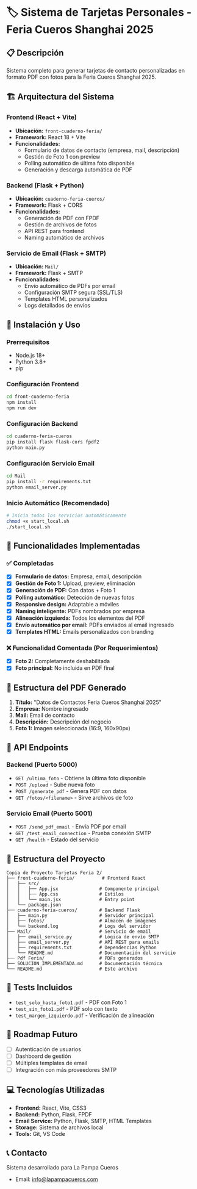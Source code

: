 # 🏷️ Sistema de Tarjetas Personales - Feria Cueros Shanghai 2025

## 📋 Descripción
Sistema completo para generar tarjetas de contacto personalizadas en formato PDF con fotos para la Feria Cueros Shanghai 2025.

## 🏗️ Arquitectura del Sistema

### Frontend (React + Vite)
- **Ubicación:** `front-cuaderno-feria/`
- **Framework:** React 18 + Vite
- **Funcionalidades:**
  - Formulario de datos de contacto (empresa, mail, descripción)
  - Gestión de Foto 1 con preview
  - Polling automático de última foto disponible
  - Generación y descarga automática de PDF

### Backend (Flask + Python)
- **Ubicación:** `cuaderno-feria-cueros/`
- **Framework:** Flask + CORS
- **Funcionalidades:**
  - Generación de PDF con FPDF
  - Gestión de archivos de fotos
  - API REST para frontend
  - Naming automático de archivos

### Servicio de Email (Flask + SMTP)
- **Ubicación:** `Mail/`
- **Framework:** Flask + SMTP
- **Funcionalidades:**
  - Envío automático de PDFs por email
  - Configuración SMTP segura (SSL/TLS)
  - Templates HTML personalizados
  - Logs detallados de envíos

## 🚀 Instalación y Uso

### Prerrequisitos
- Node.js 18+
- Python 3.8+
- pip

### Configuración Frontend
```bash
cd front-cuaderno-feria
npm install
npm run dev
```

### Configuración Backend
```bash
cd cuaderno-feria-cueros
pip install flask flask-cors fpdf2
python main.py
```

### Configuración Servicio Email
```bash
cd Mail
pip install -r requirements.txt
python email_server.py
```

### Inicio Automático (Recomendado)
```bash
# Inicia todos los servicios automáticamente
chmod +x start_local.sh
./start_local.sh
```

## 📱 Funcionalidades Implementadas

### ✅ Completadas
- [x] **Formulario de datos:** Empresa, email, descripción
- [x] **Gestión de Foto 1:** Upload, preview, eliminación
- [x] **Generación de PDF:** Con datos + Foto 1
- [x] **Polling automático:** Detección de nuevas fotos
- [x] **Responsive design:** Adaptable a móviles
- [x] **Naming inteligente:** PDFs nombrados por empresa
- [x] **Alineación izquierda:** Todos los elementos del PDF
- [x] **Envío automático por email:** PDFs enviados al email ingresado
- [x] **Templates HTML:** Emails personalizados con branding

### ❌ Funcionalidad Comentada (Por Requerimientos)
- [x] **Foto 2:** Completamente deshabilitada
- [x] **Foto principal:** No incluida en PDF final

## 📄 Estructura del PDF Generado
1. **Título:** "Datos de Contactos Feria Cueros Shanghai 2025"
2. **Empresa:** Nombre ingresado
3. **Mail:** Email de contacto
4. **Descripción:** Descripción del negocio
5. **Foto 1:** Imagen seleccionada (16:9, 160x90px)

## 🔧 API Endpoints

### Backend (Puerto 5000)
- `GET /ultima_foto` - Obtiene la última foto disponible
- `POST /upload` - Sube nueva foto
- `POST /generate_pdf` - Genera PDF con datos
- `GET /fotos/<filename>` - Sirve archivos de foto

### Servicio Email (Puerto 5001)
- `POST /send_pdf_email` - Envía PDF por email
- `GET /test_email_connection` - Prueba conexión SMTP
- `GET /health` - Estado del servicio

## 📁 Estructura del Proyecto
```
Copia de Proyecto Tarjetas Feria 2/
├── front-cuaderno-feria/          # Frontend React
│   ├── src/
│   │   ├── App.jsx               # Componente principal
│   │   ├── App.css               # Estilos
│   │   └── main.jsx              # Entry point
│   └── package.json
├── cuaderno-feria-cueros/        # Backend Flask
│   ├── main.py                   # Servidor principal
│   ├── fotos/                    # Almacén de imágenes
│   └── backend.log               # Logs del servidor
├── Mail/                         # Servicio de email
│   ├── email_service.py          # Lógica de envío SMTP
│   ├── email_server.py           # API REST para emails
│   ├── requirements.txt          # Dependencias Python
│   └── README.md                 # Documentación del servicio
├── Pdf Feria/                    # PDFs generados
├── SOLUCION_IMPLEMENTADA.md      # Documentación técnica
└── README.md                     # Este archivo
```

## 🧪 Tests Incluidos
- `test_solo_hasta_foto1.pdf` - PDF con Foto 1
- `test_sin_foto1.pdf` - PDF solo con texto
- `test_margen_izquierdo.pdf` - Verificación de alineación

## 🔮 Roadmap Futuro
- [ ] Autenticación de usuarios
- [ ] Dashboard de gestión
- [ ] Múltiples templates de email
- [ ] Integración con más proveedores SMTP

## 💻 Tecnologías Utilizadas
- **Frontend:** React, Vite, CSS3
- **Backend:** Python, Flask, FPDF
- **Email Service:** Python, Flask, SMTP, HTML Templates
- **Storage:** Sistema de archivos local
- **Tools:** Git, VS Code

## 📞 Contacto
Sistema desarrollado para La Pampa Cueros
- Email: info@lapampacueros.com
